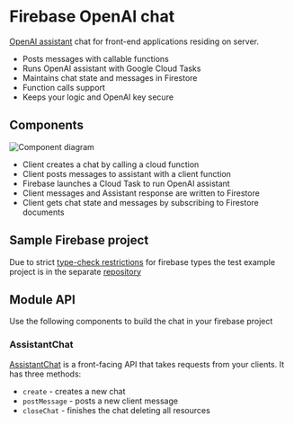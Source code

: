 # Firebase OpenAI chat

[OpenAI assistant](https://platform.openai.com/docs/assistants/overview) chat for front-end applications residing on server.

- Posts messages with callable functions
- Runs OpenAI assistant with Google Cloud Tasks
- Maintains chat state and messages in Firestore
- Function calls support
- Keeps your logic and OpenAI key secure

## Components

![Component diagram](http://www.plantuml.com/plantuml/proxy?src=https://raw.githubusercontent.com/motorro/firebase-openai-chat/master/readme/components.puml)

- Client creates a chat by calling a cloud function
- Client posts messages to assistant with a client function
- Firebase launches a Cloud Task to run OpenAI assistant
- Client messages and Assistant response are written to Firestore
- Client gets chat state and messages by subscribing to Firestore documents 

## Sample Firebase project
Due to strict [type-check restrictions](https://github.com/googleapis/nodejs-firestore/issues/760) for 
firebase types the test example project is in the separate [repository](https://github.com/motorro/firebase-openai-chat-project)

## Module API
Use the following components to build the chat in your firebase project

### AssistantChat
[AssistantChat](src/aichat/AssistantChat.ts) is a front-facing API that takes requests from your clients.
It has three methods:

- `create` - creates a new chat
- `postMessage` - posts a new client message
- `closeChat` - finishes the chat deleting all resources
